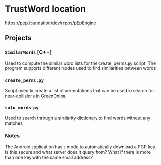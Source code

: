 # TrustWord location
https://pep.foundation/dev/repos/pEpEngine

## Projects

### `SimilarWords` [C++]
Used to compute the similar word lists for the create_perms.py script.
The program supports different modes used to find similarities between words

### `create_perms.py`
Script used to create a list of permutations that can be used to search for near-collisions in GreenOnion.

### `solo_words.py`
Used to search through a similarity dictionary to find words without any matches

### Notes
The Android application has a mode to automatically download a PGP key. Is this secure and what server does it query from? What if there is more than one key with the same email address?
